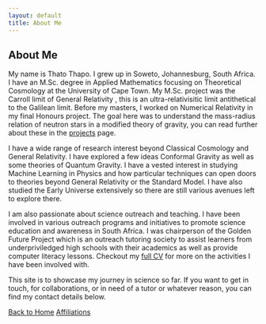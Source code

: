 ```yaml
---
layout: default
title: About Me
---
```


## About Me

My name is Thato Thapo. I grew up in Soweto, Johannesburg, South Africa. I have an M.Sc. degree in Applied Mathematics focusing on Theoretical Cosmology at the University of Cape Town. My M.Sc. project was the Carroll limit of General Relativity , this is an ultra-relativisitic limit antithetical to the Galilean limit. Before my masters, I worked on Numerical Relativity in my final Honours project. The goal here was to understand the mass-radius relation of neutron stars in a modified theory of gravity, you can read further about these in the <a href="{{ '/projects'}}" >projects</a> page.

I have a wide range of research interest beyond Classical Cosmology and General Relativity. I have explored a few ideas Conformal Gravity as well as some theories of Quantum Gravity. I have a vested interest in studying Machine Learning in Physics and how particular techniques can open doors to theories beyond General Relativity or the Standard Model. I have also studied the Early Universe extensively so there are still various avenues left to explore there.

I am also passionate about science outreach and teaching. I have been involved in various outreach programs and initiatives to promote science education and awareness in South Africa. I was chairperson of the Golden Future Project which is an outreach tutoring society to assist learners from underpriviledged high schools with their academics as well as provide computer literacy lessons. Checkout my  <a href="{{ '/assets/pdf/Thato_Thapo_s_Curriculum_Vitae_Full.pdf'}}" target="_blank">full CV</a>  for more on the activities I have been involved with.

This site is to showcase my journey in science so far. If you want to get in touch, for collaborations, or in need of a tutor or whatever reason, you can find my contact details below.

<div class="button-container">
  <a href="{{ '/' | relative_url }}" class="about-me-button">Back to Home</a>
  <a href="{{ '/affiliations' | relative_url }}" class="about-me-button">Affiliations</a>
</div>